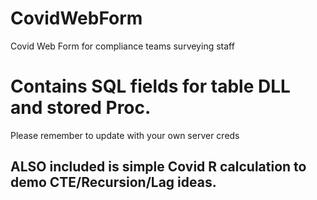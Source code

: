 # CovidWebForm
Covid Web Form for compliance teams surveying staff 
# Contains SQL fields for table DLL and stored Proc.

Please remember to update with your own server creds

## ALSO included is simple Covid R calculation to demo CTE/Recursion/Lag ideas.
